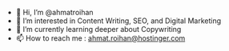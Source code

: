 - 👋 Hi, I’m @ahmatroihan
- 👀 I’m interested in Content Writing, SEO, and Digital Marketing
- 🌱 I’m currently learning deeper about Copywriting
- 📫 How to reach me : ahmat.roihan@hostinger.com

<!---
ahmatroihan/ahmatroihan is a ✨ special ✨ repository because its `README.md` (this file) appears on your GitHub profile.
You can click the Preview link to take a look at your changes.
--->
